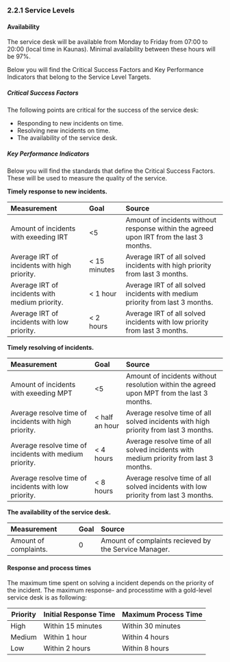 ### 2.2.1 Service Levels

#### Availability

The service desk will be available from Monday to Friday from 07:00 to 20:00 (local time in Kaunas). Minimal availability between these hours will be 97%.

Below you will find the Critical Success Factors and Key Performance Indicators that belong to the Service Level Targets.

##### Critical Success Factors

The following points are critical for the success of the service desk:

* Responding to new incidents on time.
* Resolving new incidents on time.
* The availability of the service desk.

##### Key Performance Indicators

Below you will find the standards that define the Critical Success Factors. These will be used to measure the quality of the service.

__Timely response to new incidents.__

| Measurement                                    | Goal         | Source                                                                                  |
| :----------                                    | :---         | :---                                                                                    |
| Amount of incidents with exeeding IRT          | <5           | Amount of incidents without response within the agreed upon IRT from the last 3 months. |
| Average IRT of incidents with high priority.   | < 15 minutes | Average IRT of all solved incidents with high priority from last 3 months.              |
| Average IRT of incidents with medium priority. | < 1 hour     | Average IRT of all solved incidents with medium priority from last 3 months.            |
| Average IRT of incidents with low priority.    | < 2 hours    | Average IRT of all solved incidents with low priority from last 3 months.               |


__Timely resolving of incidents.__

| Measurement                                             | Goal           | Source                                                                                    |
| :----------                                             | :--            | :---                                                                                      |
| Amount of incidents with exeeding MPT                   | <5             | Amount of incidents without resolution within the agreed upon MPT from the last 3 months. |
| Average resolve time of incidents with high priority.   | < half an hour | Average resolve time of all solved incidents with high priority from last 3 months.       |
| Average resolve time of incidents with medium priority. | < 4 hours      | Average resolve time of all solved incidents with medium priority from last 3 months.     |
| Average resolve time of incidents with low priority.    | < 8 hours      | Average resolve time of all solved incidents with low priority from last 3 months.        |


__The availability of the service desk.__

| Measurement           | Goal | Source                                                |
| :----------           | :--  | :---                                                  |
| Amount of complaints. | 0    | Amount of complaints recieved by the Service Manager. |


#### Response and process times

The maximum time spent on solving a incident depends on the priority of the incident. The maximum response- and processtime with a gold-level service desk is as following:

| Priority     | Initial Response Time | Maximum Process Time      |
| ------------ | ------------          | ------------------------- |
| High         | Within 15 minutes     | Within 30 minutes         |
| Medium       | Within 1 hour         | Within 4 hours            |
| Low          | Within 2 hours        | Within 8 hours            |


